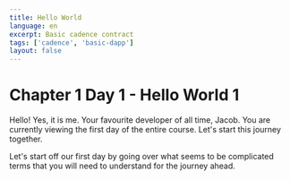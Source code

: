 ```yaml
---
title: Hello World
language: en
excerpt: Basic cadence contract
tags: ['cadence', 'basic-dapp']
layout: false
---
```


# Chapter 1 Day 1 - Hello World 1

Hello! Yes, it is me. Your favourite developer of all time, Jacob. You are currently viewing the first day of the entire course. Let's start this journey together.

Let's start off our first day by going over what seems to be complicated terms that you will need to understand for the journey ahead.
